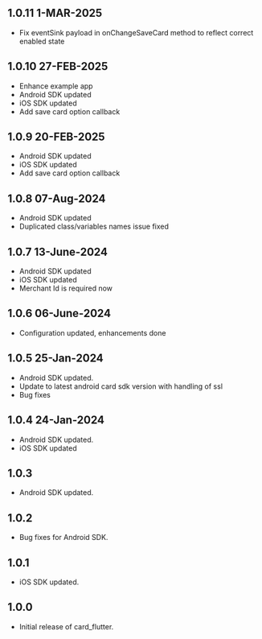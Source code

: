 ## 1.0.11 1-MAR-2025

* Fix eventSink payload in onChangeSaveCard method to reflect correct enabled state

## 1.0.10 27-FEB-2025

* Enhance example app
* Android SDK updated
* iOS SDK updated
* Add save card option callback

## 1.0.9 20-FEB-2025

* Android SDK updated
* iOS SDK updated
* Add save card option callback

## 1.0.8 07-Aug-2024

* Android SDK updated
* Duplicated class/variables names issue fixed

## 1.0.7 13-June-2024

* Android SDK updated
* iOS SDK updated
* Merchant Id is required now

## 1.0.6 06-June-2024

* Configuration updated, enhancements done

## 1.0.5 25-Jan-2024

* Android SDK updated.
* Update to latest android card sdk version with handling of ssl
* Bug fixes

## 1.0.4 24-Jan-2024

* Android SDK updated.
* iOS SDK updated

## 1.0.3

* Android SDK updated.

## 1.0.2

* Bug fixes for Android SDK.

## 1.0.1

* iOS SDK updated.

## 1.0.0

* Initial release of card_flutter.